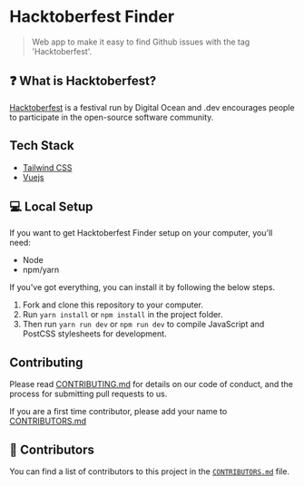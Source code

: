 # Hacktoberfest Finder

> Web app to make it easy to find Github issues with the tag 'Hacktoberfest'.

## ❓ What is Hacktoberfest?

[Hacktoberfest](https://hacktoberfest.digitalocean.com/) is a festival run by Digital Ocean and .dev encourages people to participate in the open-source software community.

## Tech Stack

* [Tailwind CSS](http://tailwindcss.com)
* [Vuejs](https://vuejs.org/)

## 💻 Local Setup

If you want to get Hacktoberfest Finder setup on your computer, you'll need:

* Node
* npm/yarn

If you've got everything, you can install it by following the below steps.

1. Fork and clone this repository to your computer.
2. Run `yarn install` or `npm install` in the project folder.
3. Then run `yarn run dev` or `npm run dev` to compile JavaScript and PostCSS stylesheets for development.

## Contributing

Please read [CONTRIBUTING.md](https://github.com/damcclean/hacktoberfest-finder/blob/master/CONTRIBUTING.md) for details on our code of conduct, and the process for submitting pull requests to us.

If you are a first time contributor, please add your name to [CONTRIBUTORS.md](https://github.com/damcclean/hacktoberfest-finder/blob/master/CONTRIBUTORS.md)

## 👥 Contributors

You can find a list of contributors to this project in the [`CONTRIBUTORS.md`](https://github.com/damcclean/hacktoberfest-finder/blob/master/CONTRIBUTORS.md) file.
